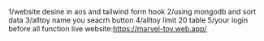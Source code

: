 1/website desine in aos and tailwind form hook
2/using mongodb and sort data
3/alltoy name you seacrh button
4/alltoy limit 20 table
5/your login before all function
live website:https://marvel-toy.web.app/
